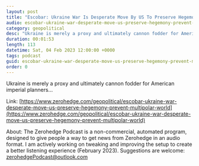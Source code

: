 ```yaml
---
layout: post
title: "Escobar: Ukraine War Is Desperate Move By US To Preserve Hegemony, &amp; Prevent Multipolar World"
audio: escobar-ukraine-war-desperate-move-us-preserve-hegemony-prevent-multipolar-world-4
category: geopolitical
desc: "Ukraine is merely a proxy and ultimately cannon fodder for American imperial planners..."
duration: 00:01:53
length: 113
datetime: Sat, 04 Feb 2023 12:00:00 +0000
tags: podcast
guid: escobar-ukraine-war-desperate-move-us-preserve-hegemony-prevent-multipolar-world-0
order: 0
---
```

Ukraine is merely a proxy and ultimately cannon fodder for American imperial planners...

Link: [https://www.zerohedge.com/geopolitical/escobar-ukraine-war-desperate-move-us-preserve-hegemony-prevent-multipolar-world](https://www.zerohedge.com/geopolitical/escobar-ukraine-war-desperate-move-us-preserve-hegemony-prevent-multipolar-world)

About: The Zerohedge Podcast is a non-commercial, automated program, designed to give people a way to get news from Zerohedge in an audio format.  I am actively working on tweaking and improving the setup to create a better listening experience (February 2023).  Suggestions are welcome: [zerohedgePodcast@outlook.com](mailto:zerohedgePodcast@outlook.com)